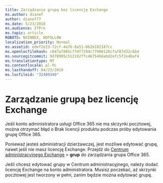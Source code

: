 ```yaml
---
title: Zarządzanie grupą bez licencję Exchange
ms.author: dianef
author: dianef77
ms.date: 5/23/2018
ms.audience: ITPro
ms.topic: article
ROBOTS: NOINDEX, NOFOLLOW
localization_priority: Normal
ms.assetid: edef2e23-72cf-4a76-8a51-0b26182187cc
ms.openlocfilehash: c047af885c77df7294c77900126cfaf87d32c6b4
ms.sourcegitcommit: 9d78905c512192ffc4675468abd2efc5f2e4baf4
ms.translationtype: MT
ms.contentlocale: pl-PL
ms.lasthandoff: 04/23/2019
ms.locfileid: "32409340"
---
```

# <a name="manage-a-group-without-an-exchange-license"></a>Zarządzanie grupą bez licencję Exchange

Jeśli konto administratora usługi Office 365 nie ma skrzynki pocztowej, można otrzymać błąd o Brak licencji produktu podczas próby edytowania grupę Office 365.
  
Ponieważ jesteś administracji dzierżawczej, jest możliwe edytować grupę, nawet jeśli nie masz licencję Exchange. Przejdź do [Centrum administracyjnego Exchange](https://outlook.office365.com/ecp.aspx) \> **grup** do zarządzania grupa Office 365. 
  
Jeśli chcesz edytować grupy w Centrum administracyjnego, należy dodać licencję Exchange na konto administratora. Musisz poczekać, aż skrzynki pocztowej jest tworzony w pełni, zanim będzie można edytować grupę.
  

